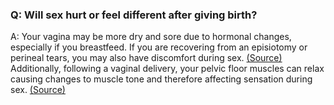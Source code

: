 ### Q: Will sex hurt or feel different after giving birth?

A: Your vagina may be more dry and sore due to hormonal changes, especially if you breastfeed. If you are recovering from an episiotomy or perineal tears, you may also have discomfort during sex. [(Source)](https://www.acog.org/womens-health/faqs/a-partners-guide-to-pregnancy#:~:text=When%20is%20it%20OK%20to,about%202%20weeks%20following%20birth) Additionally, following a vaginal delivery, your pelvic floor muscles can relax causing changes to muscle tone and therefore affecting sensation during sex. [(Source)](https://www.doi.org/10.1016/j.jsxm.2016.01.004)
